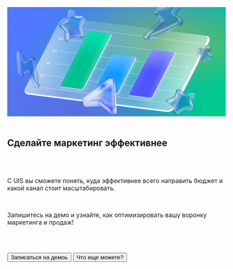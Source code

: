 <img src="MarketingImage.png" no_margin="true" />

<br>
<br>

## Сделайте маркетинг эффективнее

<br>
<br>

С UIS вы сможете понять, куда эффективнее всего направить бюджет и какой канал стоит масштабировать.

<br>

Запишитесь на демо и узнайте, как оптимизировать вашу воронку маркетинга и продаж!

<br>
<br>

<button b_href="https://www.uiscom.ru/promo/demo/" b_type="fill" b_theme="primary">Записаться на демоь</button>
<button b_href="https://go.comagic.ru/demo-onboarding" b_type="outline" b_theme="secondary">Что еще можете?</button>